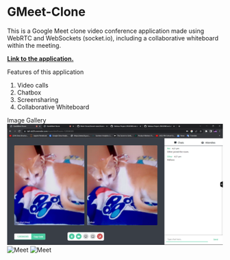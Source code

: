 # GMeet-Clone
This is a Google Meet clone video conference application made using WebRTC and WebSockets (socket.io), including a collaborative whiteboard within the meeting.

[**Link to the application.**](https://tail-o629.onrender.com/)

Features of this application
1. Video calls
2. Chatbox
3. Screensharing
4. Collaborative Whiteboard

Image Gallery
![Meet](https://github.com/Harshul-2511/GMeet-Clone/blob/main/Gmeet-main/Screenshot%202023-07-02%20215212.png)
![Meet](https://github.com/Harshul-2511/Meet-Clone/blob/main/Gmeet-main/Screenshot%202023-07-02%20213443.png)
![Meet](https://github.com/Harshul-2511/Meet-Clone/blob/main/Gmeet-main/Screenshot%202023-07-02%20213524.png)
